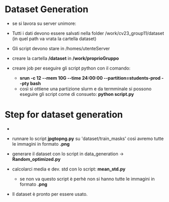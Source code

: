 # Dataset Generation

- se si lavora su server unimore:
- Tutti i dati devono essere salvati nella folder /work/cv23_group11/dataset
(in quel path va vrata la cartella dataset)

- Gli script devono stare in /homes/utenteServer

- creare la cartella **/dataset** in **/work/proprioGruppo**

- creare job per eseguire gli script python con il comando:
    - **srun -c 12  --mem 10G --time 24:00:00 --partition=students-prod --pty bash**
    - così si ottiene una partizione slurm e da termminale si possono eseguire gli script come di consueto: **python script.py**
    
# Step for dataset generation
- 
- runnare lo script **jpgtopng.py** su 'dataset/train_masks' così avremo tutte le immagini in formato **.png** 
- generare il dataset con lo script in data_generation -> **Random_optimized.py**

- calcolarci media e dev. std con lo script: **mean_std.py**
    - se non va questo script è perhè non si hanno tutte le immagini in formato **.png** 
   

- Il dataset è pronto per essere usato.




